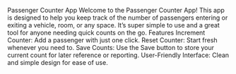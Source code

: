 Passenger Counter App
Welcome to the Passenger Counter App! This app is designed to help you keep track of the number of passengers entering or exiting a vehicle, room, or any space. It’s super simple to use and a great tool for anyone needing quick counts on the go.
Features
Increment Counter: Add a passenger with just one click.
Reset Counter: Start fresh whenever you need to.
Save Counts: Use the Save button to store your current count for later reference or reporting.
User-Friendly Interface: Clean and simple design for ease of use.
